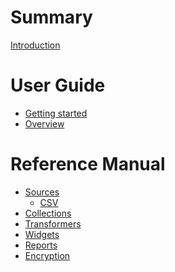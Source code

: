 # Summary

[Introduction](README.md)

# User Guide

- [Getting started](guide/getting_started.md)
- [Overview](guide/overview.md)

# Reference Manual

- [Sources](sources/README.md)
    - [CSV](sources/csv.md)
- [Collections]()
- [Transformers]()
- [Widgets]()
- [Reports]()
- [Encryption](encryption.md)

